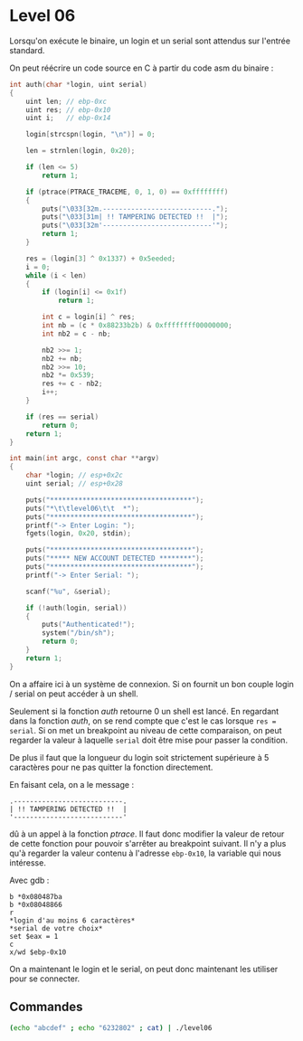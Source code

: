 # Level 06

Lorsqu'on exécute le binaire, un login et un serial sont attendus sur l'entrée standard.

On peut réécrire un code source en C à partir du code asm du binaire :

```c
int auth(char *login, uint serial)
{
	uint len; // ebp-0xc
	uint res; // ebp-0x10
	uint i;	  // ebp-0x14

	login[strcspn(login, "\n")] = 0;

	len = strnlen(login, 0x20);

	if (len <= 5)
		return 1;

	if (ptrace(PTRACE_TRACEME, 0, 1, 0) == 0xffffffff)
	{
		puts("\033[32m.---------------------------.");
		puts("\033[31m| !! TAMPERING DETECTED !!  |");
		puts("\033[32m'---------------------------'");
		return 1;
	}

	res = (login[3] ^ 0x1337) + 0x5eeded;
	i = 0;
	while (i < len)
	{
		if (login[i] <= 0x1f)
			return 1;

		int c = login[i] ^ res;
		int nb = (c * 0x88233b2b) & 0xffffffff00000000;
		int nb2 = c - nb;

		nb2 >>= 1;
		nb2 += nb;
		nb2 >>= 10;
		nb2 *= 0x539;
		res += c - nb2;
		i++;
	}

	if (res == serial)
		return 0;
	return 1;
}

int main(int argc, const char **argv)
{
	char *login; // esp+0x2c
	uint serial; // esp+0x28

	puts("***********************************");
	puts("*\t\tlevel06\t\t  *");
	puts("***********************************");
	printf("-> Enter Login: ");
	fgets(login, 0x20, stdin);

	puts("***********************************");
	puts("***** NEW ACCOUNT DETECTED ********");
	puts("***********************************");
	printf("-> Enter Serial: ");

	scanf("%u", &serial);

	if (!auth(login, serial))
	{
		puts("Authenticated!");
		system("/bin/sh");
		return 0;
	}
	return 1;
}
```

On a affaire ici à un système de connexion. Si on fournit un bon couple login / serial on peut accéder à un shell.

Seulement si la fonction _auth_ retourne 0 un shell est lancé. En regardant dans la fonction _auth_, on se rend compte que c'est le cas lorsque `res = serial`. Si on met un breakpoint au niveau de cette comparaison, on peut regarder la valeur à laquelle `serial` doit être mise pour passer la condition.

De plus il faut que la longueur du login soit strictement supérieure à 5 caractères pour ne pas quitter la fonction directement.

En faisant cela, on a le message :

```
.---------------------------.
| !! TAMPERING DETECTED !!  |
'---------------------------'
```

dû à un appel à la fonction _ptrace_.
Il faut donc modifier la valeur de retour de cette fonction pour pouvoir s'arrêter au breakpoint suivant. Il n'y a plus qu'à regarder la valeur contenu à l'adresse `ebp-0x10`, la variable qui nous intéresse.

Avec gdb :

```gdb
b *0x080487ba
b *0x08048866
r
*login d'au moins 6 caractères*
*serial de votre choix*
set $eax = 1
c
x/wd $ebp-0x10
```

On a maintenant le login et le serial, on peut donc maintenant les utiliser pour se connecter.

## Commandes

```bash
(echo "abcdef" ; echo "6232802" ; cat) | ./level06
```
